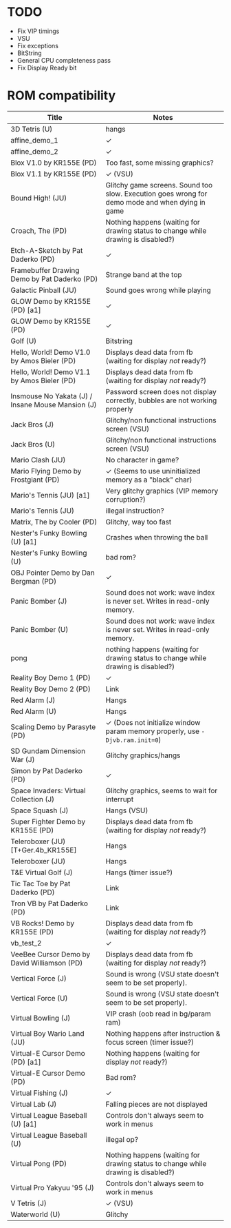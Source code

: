 # TODO

* Fix VIP timings
* VSU
* Fix exceptions
* BitString
* General CPU completeness pass
* Fix Display Ready bit

# ROM compatibility

| Title | Notes
| --- | ---
| 3D Tetris (U) | hangs
| affine_demo_1 | ✓
| affine_demo_2 | ✓
| Blox V1.0 by KR155E (PD) | Too fast, some missing graphics?
| Blox V1.1 by KR155E (PD) | ✓ (VSU)
| Bound High! (JU) | Glitchy game screens. Sound too slow. Execution goes wrong for demo mode and when dying in game
| Croach, The (PD) | Nothing happens (waiting for drawing status to change while drawing is disabled?)
| Etch-A-Sketch by Pat Daderko (PD) | ✓
| Framebuffer Drawing Demo by Pat Daderko (PD) | Strange band at the top
| Galactic Pinball (JU) | Sound goes wrong while playing
| GLOW Demo by KR155E (PD) [a1] | ✓
| GLOW Demo by KR155E (PD) | ✓
| Golf (U) | Bitstring
| Hello, World! Demo V1.0 by Amos Bieler (PD) | Displays dead data from fb (waiting for display *not* ready?)
| Hello, World! Demo V1.1 by Amos Bieler (PD) | Displays dead data from fb (waiting for display *not* ready?)
| Insmouse No Yakata (J) / Insane Mouse Mansion (J) | Password screen does not display correctly, bubbles are not working properly
| Jack Bros (J) | Glitchy/non functional instructions screen (VSU)
| Jack Bros (U) | Glitchy/non functional instructions screen (VSU)
| Mario Clash (JU) | No character in game?
| Mario Flying Demo by Frostgiant (PD) | ✓ (Seems to use uninitialized memory as a "black" char)
| Mario's Tennis (JU) [a1] | Very glitchy graphics (VIP memory corruption?)
| Mario's Tennis (JU) | illegal instruction?
| Matrix, The by Cooler (PD) | Glitchy, way too fast
| Nester's Funky Bowling (U) [a1] | Crashes when throwing the ball
| Nester's Funky Bowling (U) | bad rom?
| OBJ Pointer Demo by Dan Bergman (PD) | ✓
| Panic Bomber (J) | Sound does not work: wave index is never set. Writes in read-only memory.
| Panic Bomber (U) | Sound does not work: wave index is never set. Writes in read-only memory.
| pong | nothing happens (waiting for drawing status to change while drawing is disabled?)
| Reality Boy Demo 1 (PD) | ✓
| Reality Boy Demo 2 (PD) | Link
| Red Alarm (J) | Hangs
| Red Alarm (U) | Hangs
| Scaling Demo by Parasyte (PD) | ✓ (Does not initialize window param memory properly, use `-Djvb.ram.init=0`)
| SD Gundam Dimension War (J) | Glitchy graphics/hangs
| Simon by Pat Daderko (PD) | ✓
| Space Invaders: Virtual Collection (J) | Glitchy graphics, seems to wait for interrupt
| Space Squash (J) | Hangs (VSU)
| Super Fighter Demo by KR155E (PD) | Displays dead data from fb (waiting for display *not* ready?)
| Teleroboxer (JU) [T+Ger.4b_KR155E] |Hangs
| Teleroboxer (JU) | Hangs
| T&E Virtual Golf (J) | Hangs (timer issue?)
| Tic Tac Toe by Pat Daderko (PD) | Link
| Tron VB by Pat Daderko (PD) | Link
| VB Rocks! Demo by KR155E (PD) | Displays dead data from fb (waiting for display *not* ready?)
| vb_test_2 | ✓
| VeeBee Cursor Demo by David Williamson (PD) | Displays dead data from fb (waiting for display *not* ready?)
| Vertical Force (J) | Sound is wrong (VSU state doesn't seem to be set properly).
| Vertical Force (U) | Sound is wrong (VSU state doesn't seem to be set properly).
| Virtual Bowling (J) | VIP crash (oob read in bg/param ram)
| Virtual Boy Wario Land (JU) | Nothing happens after instruction & focus screen (timer issue?)
| Virtual-E Cursor Demo (PD) [a1] | Nothing happens (waiting for display *not* ready?) 
| Virtual-E Cursor Demo (PD) | Bad rom?
| Virtual Fishing (J) | ✓
| Virtual Lab (J) | Falling pieces are not displayed
| Virtual League Baseball (U) [a1] | Controls don't always seem to work in menus
| Virtual League Baseball (U) | illegal op?
| Virtual Pong (PD) | Nothing happens (waiting for drawing status to change while drawing is disabled?)
| Virtual Pro Yakyuu '95 (J) | Controls don't always seem to work in menus
| V Tetris (J) | ✓ (VSU)
| Waterworld (U) | Glitchy